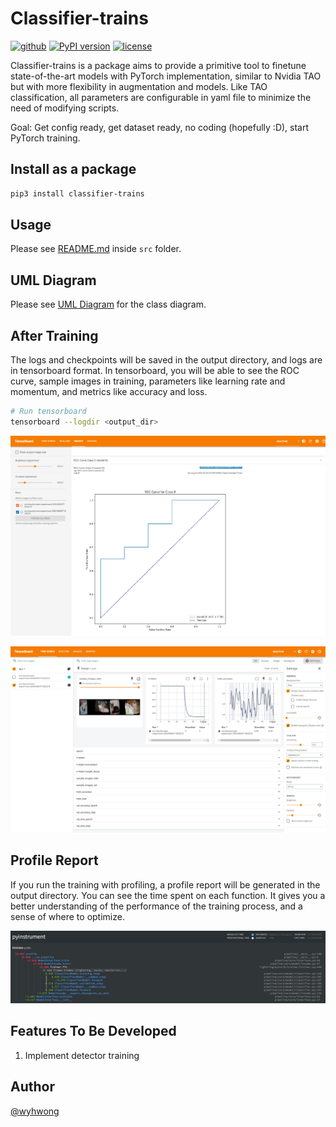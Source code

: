 # Classifier-trains

[![github](https://img.shields.io/badge/GitHub-classifier_trains-blue.svg)](https://github.com/wyhwong/classifier-trains)
[![PyPI version](https://badge.fury.io/py/classifier-trains.svg)](https://pypi.org/project/classifier-trains/)
[![license](https://img.shields.io/badge/license-MIT-blue.svg)](https://github.com/wyhwong/classifier-trains/blob/main/LICENSE)

Classifier-trains is a package aims to provide a primitive tool to finetune state-of-the-art models with PyTorch implementation, similar to Nvidia TAO but with more flexibility in augmentation and models. Like TAO classification, all parameters are configurable in yaml file to minimize the need of modifying scripts.

Goal: Get config ready, get dataset ready, no coding (hopefully :D), start PyTorch training.

## Install as a package
```bash
pip3 install classifier-trains
```

## Usage
Please see [README.md](./src/README.md) inside `src` folder.

## UML Diagram
Please see [UML Diagram](./docs/README.md) for the class diagram.

## After Training

The logs and checkpoints will be saved in the output directory, and logs are in tensorboard format. In tensorboard, you will be able to see the ROC curve, sample images in training, parameters like learning rate and momentum, and metrics like accuracy and loss.

```bash
# Run tensorboard
tensorboard --logdir <output_dir>
```

![ROC curve in tensorboard](./docs/preview-tensorboard-1.png)

![Sample images and parameters](./docs/preview-tensorboard-2.png)

## Profile Report

If you run the training with profiling, a profile report will be generated in the output directory. You can see the time spent on each function. It gives you a better understanding of the performance of the training process, and a sense of where to optimize.

![Profile report](./docs/preview-profile-report.png)

## Features To Be Developed
1. Implement detector training

## Author
[@wyhwong](https://github.com/wyhwong)
